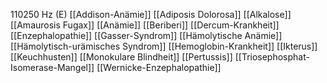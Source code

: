 110250 Hz (E)
[[Addison-Anämie]]
[[Adiposis Dolorosa]]
[[Alkalose]]
[[Amaurosis Fugax]]
[[Anämie]]
[[Beriberi]]
[[Dercum-Krankheit]]
[[Enzephalopathie]]
[[Gasser-Syndrom]]
[[Hämolytische Anämie]]
[[Hämolytisch-urämisches Syndrom]]
[[Hemoglobin-Krankheit]]
[[Ikterus]]
[[Keuchhusten]]
[[Monokulare Blindheit]]
[[Pertussis]]
[[Triosephosphat-Isomerase-Mangel]]
[[Wernicke-Enzephalopathie]]